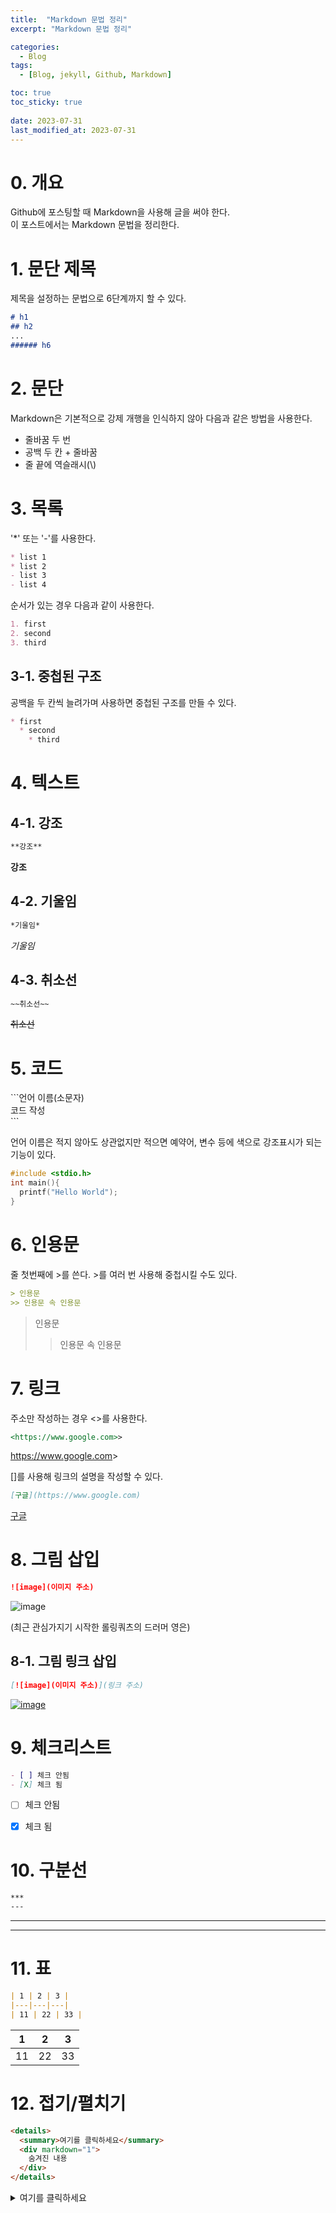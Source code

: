 ```yaml
---
title:  "Markdown 문법 정리"
excerpt: "Markdown 문법 정리"

categories:
  - Blog
tags:
  - [Blog, jekyll, Github, Markdown]

toc: true
toc_sticky: true
 
date: 2023-07-31
last_modified_at: 2023-07-31
---
```

  
  
  
# 0. 개요
Github에 포스팅할 때 Markdown을 사용해 글을 써야 한다.  
이 포스트에서는 Markdown 문법을 정리한다.
  
  
  
# 1. 문단 제목
제목을 설정하는 문법으로 6단계까지 할 수 있다.

```markdown
# h1
## h2
...
###### h6
```
  
  
  
# 2. 문단
Markdown은 기본적으로 강제 개행을 인식하지 않아 다음과 같은 방법을 사용한다.
* 줄바꿈 두 번  
* 공백 두 칸 + 줄바꿈
* 줄 끝에 역슬래시(\\)
  
  
  
# 3. 목록
'*' 또는 '-'를 사용한다.

```markdown
* list 1
* list 2
- list 3
- list 4
```

순서가 있는 경우 다음과 같이 사용한다.

```markdown
1. first
2. second
3. third
```

## 3-1. 중첩된 구조
공백을 두 칸씩 늘려가며 사용하면 중첩된 구조를 만들 수 있다.

```markdown
* first
  * second
    * third
```
  
  
  
# 4. 텍스트
## 4-1. 강조
```markdown
**강조**
```

**강조**

## 4-2. 기울임
```markdown
*기울임*
```

*기울임*

## 4-3. 취소선
```markdown
~~취소선~~
```

~~취소선~~
  
  
  
# 5. 코드
\`\`\`언어 이름(소문자)  
코드 작성  
\`\`\`

언어 이름은 적지 않아도 상관없지만 적으면 예약어, 변수 등에 색으로 강조표시가 되는 기능이 있다.

```c++
#include <stdio.h>
int main(){
  printf("Hello World");
}
```
  
  
  
# 6. 인용문
줄 첫번째에 >를 쓴다.
\>를 여러 번 사용해 중첩시킬 수도 있다.

```markdown
> 인용문
>> 인용문 속 인용문
```

> 인용문
>> 인용문 속 인용문
  
  
  
# 7. 링크
주소만 작성하는 경우 <>를 사용한다.

```markdown
<https://www.google.com>>
```

<https://www.google.com>>

[]를 사용해 링크의 설명을 작성할 수 있다.

```markdown
[구글](https://www.google.com)
```

[구글](https://www.google.com)
  
  
  
# 8. 그림 삽입
```markdown
![image](이미지 주소)
```

![image](/assets/images/background.png)

(최근 관심가지기 시작한 롤링쿼츠의 드러머 영은)

## 8-1. 그림 링크 삽입
```markdown
[![image](이미지 주소)](링크 주소)
```

[![image](/assets/images/background.png)](https://www.google.com)
  
  
  
# 9. 체크리스트
```markdown
- [ ] 체크 안됨
- [X] 체크 됨
```

- [ ] 체크 안됨
- [X] 체크 됨
  
  
  
# 10. 구분선
```markdown
***
---
```

***  
---  
  
  
  
# 11. 표
```markdown
| 1 | 2 | 3 |
|---|---|---|
| 11 | 22 | 33 |
```

| 1 | 2 | 3 |
|---|---|---|
| 11 | 22 | 33 |
  
  
  
# 12. 접기/펼치기
```markdown
<details>
  <summary>여기를 클릭하세요</summary>
  <div markdown="1">
    숨겨진 내용
  </div>
</details>
```

<details>
  <summary>여기를 클릭하세요</summary>
  <div markdown="1">
    숨겨진 내용
  </div>
</details>
